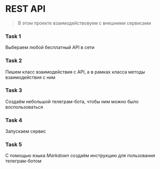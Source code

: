 # REST API

>В этом проекте взаимодействовуем с внешними сервисами

### Task 1
Выбераем любой бесплатный API в сети

### Task 2
Пишем класс взаимодействия с API, а в рамках класса методы взаимодействия с ним

### Task 3
Создаём небольшой телеграм-бота, чтобы ним можно было воспользоваться

### Task 4
Запускаем сервис

### Task 5
С помощью языка *Markdown* создаём инструкцию для пользования телеграм-ботом